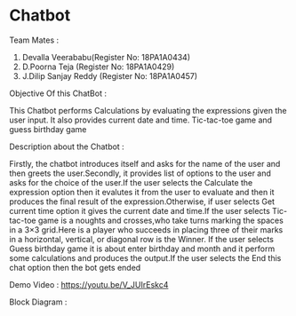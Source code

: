 # Chatbot

Team Mates :
1. Devalla Veerababu(Register No: 18PA1A0434)
2. D.Poorna Teja (Register No: 18PA1A0429)
3. J.Dilip Sanjay Reddy (Register No: 18PA1A0457)



Objective Of this ChatBot :

This Chatbot performs Calculations by evaluating the expressions given the user input.
It also provides current date and time.
Tic-tac-toe game and guess birthday game

Description about the Chatbot :

Firstly, the chatbot introduces itself and asks for the name of the user and then greets the user.Secondly, it provides list of options to the user and asks for the choice of the user.If the user selects the Calculate the expression option then it evalutes it from the user to evaluate and then it produces the final result of the expression.Otherwise, if user selects Get current time option it gives the current date and time.If the user selects Tic-tac-toe game is a noughts and crosses,who take turns marking the spaces in a 3×3 grid.Here is a player who succeeds in placing three of their marks in a horizontal, vertical, or diagonal row is the Winner.
If the user selects Guess birthday game it is about enter birthday and month and it perform some calculations and produces the output.If the user selects the End this chat option then the bot gets ended


Demo Video : 
https://youtu.be/V_JUIrEskc4

Block Diagram : 


